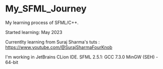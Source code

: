 # My_SFML_Journey
My learning process of SFML/C++.

Started learning: May 2023

Currentlty learning from Suraj Sharma's tuts : https://www.youtube.com/@SurajSharmaFourKnob

I'm working in JetBrains CLion IDE.
SFML 2.5.1: GCC 7.3.0 MinGW (SEH) - 64-bit


